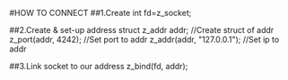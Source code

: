 #HOW TO CONNECT
##1.Create
	int fd=z_socket;

##2.Create & set-up address
	struct z_addr addr;		//Create struct of addr
	z_port(addr, 4242);		//Set port to addr
	z_addr(addr, "127.0.0.1");	//Set ip to addr

##3.Link socket to our address
	z_bind(fd, addr);
